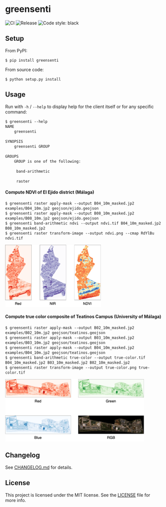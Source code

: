 # greensenti

![CI](https://github.com/benhid/greensenti/actions/workflows/ci.yml/badge.svg)
![Release](https://github.com/benhid/greensenti/actions/workflows/release.yml/badge.svg)
<img alt="Code style: black" src="https://img.shields.io/badge/code%20style-black-000000.svg"></a>

## Setup

From PyPI:

```console
$ pip install greensenti
```

From source code:

```console
$ python setup.py install
```

## Usage

Run with `-h` / `--help` to display help for the client itself or for any specific command:

```console
$ greensenti --help
NAME
    greensenti

SYNOPSIS
    greensenti GROUP

GROUPS
    GROUP is one of the following:

     band-arithmetic

     raster
```

#### Compute NDVI of El Ejido district (Málaga)

```console
$ greensenti raster apply-mask --output B04_10m_masked.jp2 examples/B04_10m.jp2 geojson/ejido.geojson
$ greensenti raster apply-mask --output B08_10m_masked.jp2 examples/B08_10m.jp2 geojson/ejido.geojson
$ greensenti band-arithmetic ndvi --output ndvi.tif B04_10m_masked.jp2 B08_10m_masked.jp2
$ greensenti raster transform-image --output ndvi.png --cmap RdYlBu ndvi.tif
```

<img src="resources/ndvi.png" height="200" />

#### Compute true color composite of Teatinos Campus (University of Málaga)

```console
$ greensenti raster apply-mask --output B02_10m_masked.jp2 examples/B02_10m.jp2 geojson/teatinos.geojson
$ greensenti raster apply-mask --output B03_10m_masked.jp2 examples/B03_10m.jp2 geojson/teatinos.geojson
$ greensenti raster apply-mask --output B04_10m_masked.jp2 examples/B04_10m.jp2 geojson/teatinos.geojson
$ greensenti band-arithmetic true-color --output true-color.tif B04_10m_masked.jp2 B03_10m_masked.jp2 B02_10m_masked.jp2
$ greensenti raster transform-image --output true-color.png true-color.tif
```

<img src="resources/true-color.png" height="200" />

## Changelog

See [CHANGELOG.md](CHANGELOG.md) for details.

## License

This project is licensed under the MIT license. See the [LICENSE](LICENSE) file for more info.
